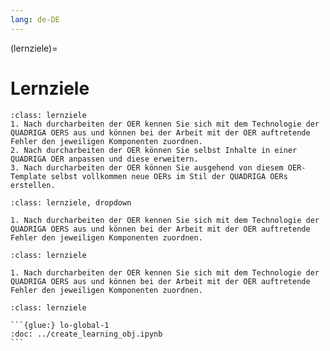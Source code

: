 ```yaml
---
lang: de-DE
---
```


(lernziele)=
# Lernziele

```{admonition} Groblernziel
:class: lernziele
1. Nach durcharbeiten der OER kennen Sie sich mit dem Technologie der QUADRIGA OERS aus und können bei der Arbeit mit der OER auftretende Fehler den jeweiligen Komponenten zuordnen.
2. Nach durcharbeiten der OER können Sie selbst Inhalte in einer QUADRIGA OER anpassen und diese erweitern.
3. Nach durcharbeiten der OER können Sie ausgehend von diesem OER-Template selbst vollkommen neue OERs im Stil der QUADRIGA OERs erstellen.
```
```{admonition} Groblernziel
:class: lernziele, dropdown

1. Nach durcharbeiten der OER kennen Sie sich mit dem Technologie der QUADRIGA OERS aus und können bei der Arbeit mit der OER auftretende Fehler den jeweiligen Komponenten zuordnen.

```
```{admonition} Feinlernziel
:class: lernziele

1. Nach durcharbeiten der OER kennen Sie sich mit dem Technologie der QUADRIGA OERS aus und können bei der Arbeit mit der OER auftretende Fehler den jeweiligen Komponenten zuordnen.

```
````{admonition} Lernziel 1 from metadata testing
:class: lernziele

```{glue:} lo-global-1
:doc: ../create_learning_obj.ipynb
```
````